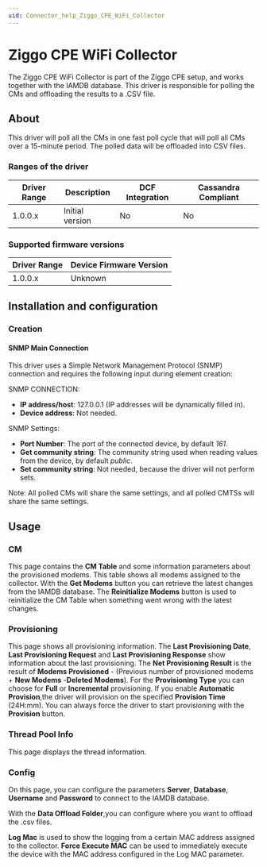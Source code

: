```yaml
---
uid: Connector_help_Ziggo_CPE_WiFi_Collector
---
```


# Ziggo CPE WiFi Collector

The Ziggo CPE WiFi Collector is part of the Ziggo CPE setup, and works together with the IAMDB database. This driver is responsible for polling the CMs and offloading the results to a .CSV file.

## About

This driver will poll all the CMs in one fast poll cycle that will poll all CMs over a 15-minute period. The polled data will be offloaded into CSV files.

### Ranges of the driver

| **Driver Range** | **Description** | **DCF Integration** | **Cassandra Compliant** |
|------------------|-----------------|---------------------|-------------------------|
| 1.0.0.x          | Initial version | No                  | No                      |

### Supported firmware versions

| **Driver Range** | **Device Firmware Version** |
|------------------|-----------------------------|
| 1.0.0.x          | Unknown                     |

## Installation and configuration

### Creation

#### SNMP Main Connection

This driver uses a Simple Network Management Protocol (SNMP) connection and requires the following input during element creation:

SNMP CONNECTION:

- **IP address/host**: 127.0.0.1 (IP addresses will be dynamically filled in).
- **Device address**: Not needed.

SNMP Settings:

- **Port Number**: The port of the connected device, by default *161*.
- **Get community string**: The community string used when reading values from the device, by default *public*.
- **Set community string**: Not needed, because the driver will not perform sets.

Note: All polled CMs will share the same settings, and all polled CMTSs will share the same settings.

## Usage

### CM

This page contains the **CM Table** and some information parameters about the provisioned modems. This table shows all modems assigned to the collector. With the **Get Modems** button you can retrieve the latest changes from the IAMDB database. The **Reinitialize Modems** button is used to reinitialize the CM Table when something went wrong with the latest changes.

### Provisioning

This page shows all provisioning information. The **Last Provisioning Date**, **Last Provisioning Request** and **Last Provisioning Response** show information about the last provisioning. The **Net Provisioning Result** is the result of **Modems Provisioned** - (Previous number of provisioned modems + **New Modems** -**Deleted Modems**). For the **Provisioning Type** you can choose for **Full** or **Incremental** provisioning. If you enable **Automatic Provision**,the driver will provision on the specified **Provision Time** (24H:mm). You can always force the driver to start provisioning with the **Provision** button.

### Thread Pool Info

This page displays the thread information.

### Config

On this page, you can configure the parameters **Server**, **Database**, **Username** and **Password** to connect to the IAMDB database.

With the **Data Offload Folder**,you can configure where you want to offload the .csv files.

**Log Mac** is used to show the logging from a certain MAC address assigned to the collector. **Force Execute MAC** can be used to immediately execute the device with the MAC address configured in the Log MAC parameter.

